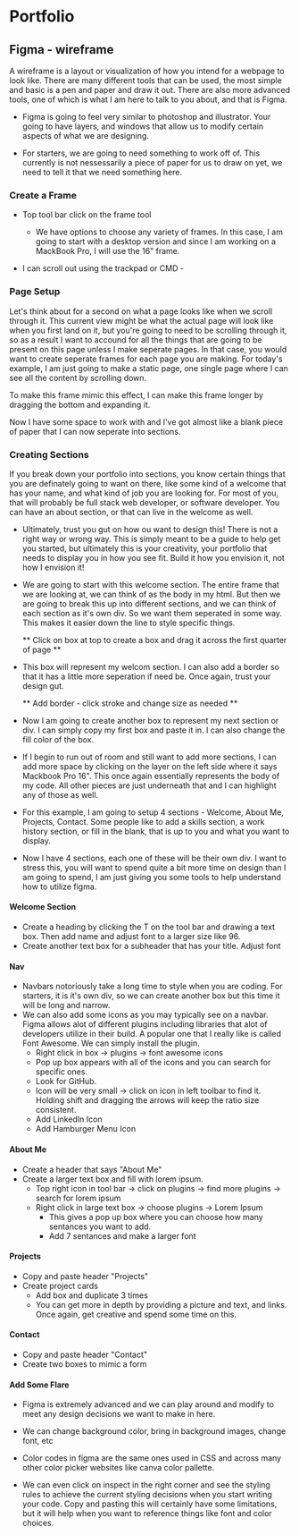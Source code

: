 # Portfolio

## Figma - wireframe
A wireframe is a layout or visualization of how you intend for a webpage to look like.  There are many different tools that can be used, the most simple and basic is a pen and paper and draw it out.  There are also more advanced tools, one of which is what I am here to talk to you about, and that is Figma.

- Figma is going to feel very similar to photoshop and illustrator.  Your going to have layers, and windows that allow us to modify certain aspects of what we are designing.

- For starters, we are going to need something to work off of.  This currently is not nessessarily a piece of paper for us to draw on yet, we need to tell it that we need something here.

### Create a Frame
- Top tool bar click on the frame tool
  - We have options to choose any variety of frames.  In this case, I am going to start with a desktop version and since I am working on a MackBook Pro, I will use the 16" frame.  

- I can scroll out using the trackpad or CMD - 

### Page Setup
Let's think about for a second on what a page looks like when we scroll through it.  This current view might be what the actual page will look like when you first land on it, but you're going to need to be scrolling through it, so as a result I want to accound for all the things that are going to be present on this page unless I make seperate pages.  In that case, you would want to create seperate frames for each page you are making.  For today's example, I am just going to make a static page, one single page where I can see all the content by scrolling down.

To make this frame mimic this effect, I can make this frame longer by dragging the bottom and expanding it.  

Now I have some space to work with and I've got almost like a blank piece of paper that I can now seperate into sections.

### Creating Sections
If you break down your portfolio into sections, you know certain things that you are definately going to want on there, like some kind of a welcome that has your name, and what kind of job you are looking for.  For most of you, that will probably be full stack web developer, or software developer.  You can have an about section, or that can live in the welcome as well.  
- Ultimately, trust you gut on how ou want to design this!  There is not a right way or wrong way.  This is simply meant to be a guide to help get you started, but ultimately this is your creativity, your portfolio that needs to display you in how you see fit.  Build it how you envision it, not how I envision it!

- We are going to start with this welcome section.  The entire frame that we are looking at, we can think of as the body in my html.  But then we are going to break this up into different sections, and we can think of each section as it's own div.  So we want them seperated in some way.  This makes it easier down the line to style specific things.  

  ** Click on box at top to create a box and drag it across the first quarter of page **

- This box will represent my welcom section.  I can also add a border so that it has a little more seperation if need be.  Once again, trust your design gut.

  ** Add border - click stroke and change size as needed **

- Now I am going to create another box to represent my next section or div.  I can simply copy my first box and paste it in.  I can also change the fill color of the box. 

- If I begin to run out of room and still want to add more sections, I can add more space by clicking on the layer on the left side where it says Mackbook Pro 16".  This once again essentially represents the body of my code.  All other pieces are just underneath that and I can highlight any of those as well.

- For this example, I am going to setup 4 sections - Welcome, About Me, Projects, Contact.  Some people like to add a skills section, a work history section, or fill in the blank, that is up to you and what you want to display.

- Now I have 4 sections, each one of these will be their own div.  I want to stress this, you will want to spend quite a bit more time on design than I am going to spend, I am just giving you some tools to help understand how to utilize figma.

#### Welcome Section
- Create a heading by clicking the T on the tool bar and drawing a text box.  Then add name and adjust font to a larger size like 96.
- Create another text box for a subheader that has your title.  Adjust font

#### Nav
- Navbars notoriously take a long time to style when you are coding.  For starters, it is it's own div, so we can create another box but this time it will be long and narrow.
- We can also add some icons as you may typically see on a navbar.  Figma allows alot of different plugins including libraries that alot of developers utilize in their build.  A popular one that I really like is called Font Awesome.  We can simply install the plugin.
  - Right click in box -> plugins -> font awesome icons
  - Pop up box appears with all of the icons and you can search for specific ones.
  -  Look for GitHub.
    - Icon will be very small -> click on icon in left toolbar to find it.  Holding shift and dragging the arrows will keep the ratio size consistent.
  - Add LinkedIn Icon
  - Add Hamburger Menu Icon

#### About Me
- Create a header that says "About Me"
- Create a larger text box and fill with lorem ipsum.
  - Top right icon in tool bar -> click on plugins -> find more plugins -> search for lorem ipsum
  - Right click in large text box -> choose plugins -> Lorem Ipsum
    - This gives a pop up box where you can choose how many sentances you want to add. 
    - Add 7 sentances and make a larger font

#### Projects
- Copy and paste header "Projects"
- Create project cards
  - Add box and duplicate 3 times
  - You can get more in depth by providing a picture and text, and links.  Once again, get creative and spend some time on this.

#### Contact
- Copy and paste header "Contact"
- Create two boxes to mimic a form

#### Add Some Flare
- Figma is extremely advanced and we can play around and modify to meet any design decisions we want to make in here.  

- We can change background color, bring in background images, change font, etc

- Color codes in figma are the same ones used in CSS and across many other color picker websites like canva color pallette.

- We can even click on inspect in the right corner and see the styling rules to achieve the current styling decisions when you start writing your code.  Copy and pasting this will certainly have some limitations, but it will help when you want to reference things like font and color choices.